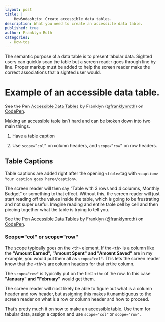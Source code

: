 ```yaml
---
layout: post
title: | 
    How&ndash;to: Create accessible data tables.
description: What you need to create an accessible data table.
published: true
author: Franklyn Roth
categories:
  - How-tos
---
```


The semantic purpose of a data table is to present tabular data. Sighted users can quickly scan the table but a screen reader goes through line by line. Proper markup must be added to help the screen reader make the correct associations that a sighted user would.

# Example of an accessible data table.

<p data-height="268" data-theme-id="0" data-slug-hash="zqOKvY" data-default-tab="html" data-user="franklynroth" class="codepen">See the Pen <a href="http://codepen.io/franklynroth/pen/zqOKvY/">Accessible Data Tables</a> by Franklyn (<a href="http://codepen.io/franklynroth">@franklynroth</a>) on <a href="http://codepen.io">CodePen</a>.</p>
<script async src="//assets.codepen.io/assets/embed/ei.js"></script>

Making an accessible table isn’t hard and can be broken down into two main things.

1. Have a table caption.

2. Use `scope=”col”` on column headers, and `scope=”row”` on row headers.

## Table Captions ##
Table captions are added right after the opening `<table>`tag with `<caption> Your caption goes here</caption>`. 
	
The screen reader will then say “Table with 3 rows and 4 columns, Monthly Budget” or something to that effect. Without this, the screen reader will just start reading off the values inside the table, which is going to be frustrating and not super useful. Imagine reading and entire table cell by cell and then piecing together what the table is trying to tell you.

<p data-height="268" data-theme-id="0" data-slug-hash="zqOKvY" data-default-tab="result" data-user="franklynroth" class="codepen">See the Pen <a href="http://codepen.io/franklynroth/pen/zqOKvY/">Accessible Data Tables</a> by Franklyn (<a href="http://codepen.io/franklynroth">@franklynroth</a>) on <a href="http://codepen.io">CodePen</a>.</p>
<script async src="//assets.codepen.io/assets/embed/ei.js"></script>


### Scope="col" or scope="row"
The scope typically goes on the `<th>` element. If the `<th>` is a column like the <strong>"Amount Earned", "Amount Spent" and "Amount Saved"</strong> are in my example, you would put them all as `scope="col"`. This lets the screen reader know that the `<th>`’s are column headers for that entire column. 

The `scope="row"` is typically put on the first `<th>` of the row. In this case <strong>"January" and "February"</strong> would get them. 

The screen reader will most likely be able to figure out what is a column header and row header, but assigning this makes it unambiguous to the screen reader on what is a row or column header and how to proceed.

That’s pretty much it on how to make an accessible table. Use them for tabular data, assign a caption and use `scope="col"` or `scope="row"`.

